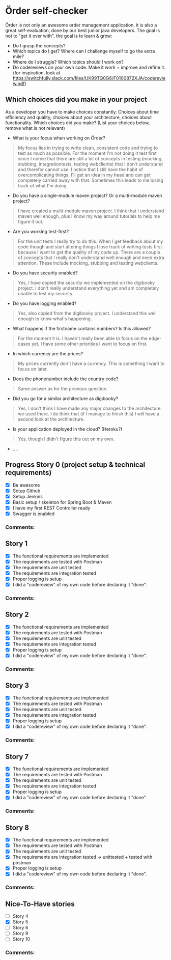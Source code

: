 # Örder self-checker
Örder is not only an awesome order management application, it is also a great self-evaluation, done by our best junior java developers.
The goal is not to "get it over with", the goal is to learn & grow:
 - Do I grasp the concepts?
 - Which topics do I get? Where can I challenge myself to go the extra mile?
 - Where do I struggle? Which topics should I work on?
 - Do codereviews on your own code. Make it work + improve and refine it. (for inspiration, look at https://switchfully.slack.com/files/UK99TQ0G6/F0100872XJA/codereview.pdf)
## Which choices did you make in your project
As a developer you have to make choices constantly.
Choices about time efficiency and quality, choices about your architecture, choices about functionality.
Which choices did you make? (List your choices below, remove what is not relevant)
 - What is your focus when working on Örder?
 > My focus lies in trying to write clean, consistent code and trying to test as much as possible. 
 > For the moment I'm not doing it test first since I notice that there are still a lot of concepts in testing (mocking, stubbing, integrationtests, testing webclients) that I don't understand and therefor cannot use.
 > I notice that I still have the habit of overcomplicating things. I'll get an idea in my head and can get completely carried away with that. Sometimes this leads to me losing track of what I'm doing.
 - Do you have a single-module maven project? Or a multi-module maven project?
 > I have created a multi-module maven project. I think that I understand maven well enough, plus I know my way around tutorials to help me figure it out.
 - Are you working test-first?
 > For the unit tests I really try to do this. When I get feedback about my code though and start altering things I lose track of writing tests first because I want to get the quality of my code up.
 > There are a couple of concepts that I really don't understand well enough and need extra attention. These include mocking, stubbing and testing webclients.
 - Do you have security enabled?
 > Yes, I have copied the security we implemented on the digibooky project. I don't really understand everything yet and am completely unable to test my security.
 - Do you have logging enabled?
 > Yes, also copied from the digibooky project. I understand this well enough to know what's happening.
 - What happens if the firstname contains numbers? Is this allowed?
 > For the moment it is. I haven't really been able to focus on the edge-cases yet, I have some other priorities I want to focus on first.
 - In which currency are the prices?
 > My prices currently don't have a currency. This is something I want to focus on later.
 - Does the phonenumber include the country code?
 > Same answer as for the previous question.
 - Did you go for a similar architecture as digibooky?
 > Yes, I don't think I have made any major changes to the architecture we used there. I do think that (if I manage to finish this) I will have a second look at the architecture.
 - Is your application deployed in the cloud? (Heroku?)
 > Yes, though I didn't figure this out on my own.
 - ....
## Progress Story 0 (project setup & technical requirements)
 - [x] Be awesome
 - [x] Setup Github
 - [x] Setup Jenkins
 - [x] Basic setup / skeleton for Spring Boot & Maven
 - [x] I have my first REST Controller ready
 - [x] Swagger is enabled
### Comments:
## Story 1
 - [x] The functional requirements are implemented
 - [x] The requirements are tested with Postman
 - [x] The requirements are unit tested
 - [x] The requirements are integration tested
 - [x] Proper logging is setup
 - [x] I did a "codereview" of my own code before declaring it "done".
### Comments:
## Story 2
 - [x] The functional requirements are implemented
 - [x] The requirements are tested with Postman
 - [x] The requirements are unit tested
 - [x] The requirements are integration tested
 - [x] Proper logging is setup
 - [x] I did a "codereview" of my own code before declaring it "done".
### Comments:
## Story 3
 - [x] The functional requirements are implemented
 - [x] The requirements are tested with Postman
 - [x] The requirements are unit tested
 - [x] The requirements are integration tested
 - [x] Proper logging is setup
 - [x] I did a "codereview" of my own code before declaring it "done".
### Comments: 
## Story 7
- [x] The functional requirements are implemented
 - [x] The requirements are tested with Postman
 - [x] The requirements are unit tested
 - [x] The requirements are integration tested
 - [x] Proper logging is setup
 - [x] I did a "codereview" of my own code before declaring it "done".
### Comments: 
## Story 8
- [x] The functional requirements are implemented
 - [x] The requirements are tested with Postman
 - [x] The requirements are unit tested
 - [x] The requirements are integration tested -> unittested + tested with postman
 - [x] Proper logging is setup
 - [x] I did a "codereview" of my own code before declaring it "done".
### Comments: 
## Nice-To-Have stories
 - [ ] Story 4
 - [x] Story 5
 - [ ] Story 6
 - [ ] Story 9
 - [ ] Story 10
### Comments: